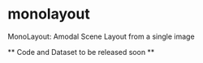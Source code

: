 # monolayout
MonoLayout: Amodal Scene Layout from a single image


** Code and Dataset to be released soon **
